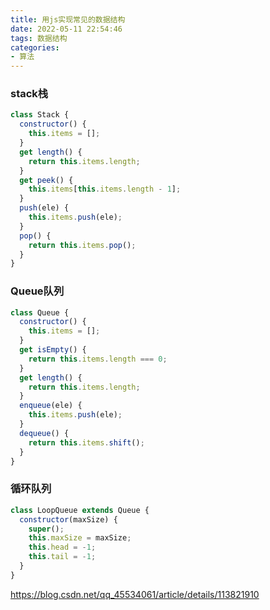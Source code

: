 ```yaml
---
title: 用js实现常见的数据结构
date: 2022-05-11 22:54:46
tags: 数据结构
categories:
- 算法
---
```

### stack栈
```js
class Stack {
  constructor() {
    this.items = [];
  }
  get length() {
    return this.items.length;
  }
  get peek() {
    this.items[this.items.length - 1];
  }
  push(ele) {
    this.items.push(ele);
  }
  pop() {
    return this.items.pop();
  }
}
```

### Queue队列
```js
class Queue {
  constructor() {
    this.items = [];
  }
  get isEmpty() {
    return this.items.length === 0;
  }
  get length() {
    return this.items.length;
  }
  enqueue(ele) {
    this.items.push(ele);
  }
  dequeue() {
    return this.items.shift();
  }
}
```

### 循环队列
```js
class LoopQueue extends Queue {
  constructor(maxSize) {
    super();
    this.maxSize = maxSize;
    this.head = -1;
    this.tail = -1;
  }
}
```

https://blog.csdn.net/qq_45534061/article/details/113821910
